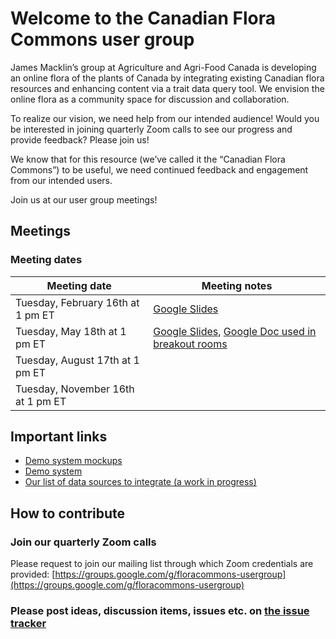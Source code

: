 # Welcome to the Canadian Flora Commons user group

James Macklin’s group at Agriculture and Agri-Food Canada is developing an online flora of the plants of Canada by integrating existing Canadian flora resources and enhancing content via a trait data query tool. We envision the online flora as a community space for discussion and collaboration.
 
To realize our vision, we need help from our intended audience! Would you be interested in joining quarterly Zoom calls to see our progress and provide feedback? Please join us!

We know that for this resource (we’ve called it the “Canadian Flora Commons”) to be useful, we need continued feedback and engagement from our intended users.

Join us at our user group meetings!

## Meetings

### Meeting dates

| Meeting date | Meeting notes |
| --- | --- |
| Tuesday, February 16th at 1 pm ET | [Google Slides](https://docs.google.com/presentation/d/1_6gWA4xm5N8OVhIU8G0gMQyL-dXRqXmYgUWlMQ0ICNc/edit?usp=sharing) |
| Tuesday, May 18th at 1 pm ET | [Google Slides](https://docs.google.com/presentation/d/1ttVYeV1lEz5ZsynyzE542NCMcKWOglTGwZ9M30gi9sg/edit?usp=sharing), [Google Doc used in breakout rooms](https://docs.google.com/document/d/18PLb4ERWJS-ApNiqN0J7j82nSM-loxl7-qBeqB0mWus/edit?usp=sharing) |
| Tuesday, August 17th at 1 pm ET | |
| Tuesday, November 16th at 1 pm ET | |

## Important links

* [Demo system mockups](https://www.figma.com/proto/akR6m62TSyH9LuvC2QE9Ha/CFC-001)
* [Demo system](http://floracommons.org/)
* [Our list of data sources to integrate (a work in progress)](https://docs.google.com/spreadsheets/d/1fhvN2-OqpIc0msyTvYAC578dicKHR6i2BWhiS6eQgMQ/edit?usp=sharing)

## How to contribute

### Join our quarterly Zoom calls

Please request to join our mailing list through which Zoom credentials are provided: [https://groups.google.com/g/floracommons-usergroup](https://groups.google.com/g/floracommons-usergroup)

### Please post ideas, discussion items, issues etc. on [the issue tracker](https://github.com/floracommons/usergroup/issues)

